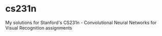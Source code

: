 # cs231n
My solutions for Stanford's CS231n - Convolutional Neural Networks for Visual Recognition assignments
